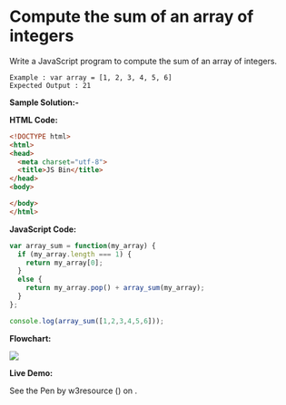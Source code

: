 # Compute the sum of an array of integers

Write a JavaScript program to compute the sum of an array of integers.

```
Example : var array = [1, 2, 3, 4, 5, 6]
Expected Output : 21 
```

**Sample Solution:-**

**HTML Code:**

```html
<!DOCTYPE html>
<html>
<head>
  <meta charset="utf-8">
  <title>JS Bin</title>
</head>
<body>

</body>
</html>

```

**JavaScript Code:**

```js
var array_sum = function(my_array) {
  if (my_array.length === 1) {
    return my_array[0];
  }
  else {
    return my_array.pop() + array_sum(my_array);
  }
};

console.log(array_sum([1,2,3,4,5,6]));

```

**Flowchart:**

![](https://www.w3resource.com/w3r_images/javascript-recursion-function-exercise-4.png)

**Live Demo:**

<section class="expand-codepen"><p data-height="380" data-theme-id="0" data-slug-hash="jGLepN" data-default-tab="js,result" data-user="w3resource" data-embed-version="2" data-pen-title="JavaScript - common-editor-exercises" data-editable="true" class="codepen">See the Pen by w3resource () on .</p><codepen></codepen></section>